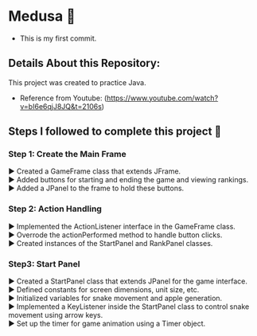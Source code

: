 # Medusa :snake:
- This is my first commit.

## Details About this Repository: 

 This project was created to practice Java. 
- Reference from Youtube: (https://www.youtube.com/watch?v=bI6e6qjJ8JQ&t=2106s)

## Steps I followed to complete this project :pushpin:

### Step 1: Create the Main Frame 
:arrow_forward: Created a GameFrame class that extends JFrame. <br>
:arrow_forward: Added buttons for starting and ending the game and viewing rankings. <br>
:arrow_forward: Added a JPanel to the frame to hold these buttons. <br>

### Step 2: Action Handling
:arrow_forward: Implemented the ActionListener interface in the GameFrame class. <br>
:arrow_forward: Overrode the actionPerformed method to handle button clicks. <br>
:arrow_forward: Created instances of the StartPanel and RankPanel classes. <br>

### Step3: Start Panel
:arrow_forward: Created a StartPanel class that extends JPanel for the game interface.<br>
:arrow_forward: Defined constants for screen dimensions, unit size, etc.<br>
:arrow_forward: Initialized variables for snake movement and apple generation.<br>
:arrow_forward: Implemented a KeyListener inside the StartPanel class to control snake movement using arrow keys.<br>
:arrow_forward: Set up the timer for game animation using a Timer object.<br>




